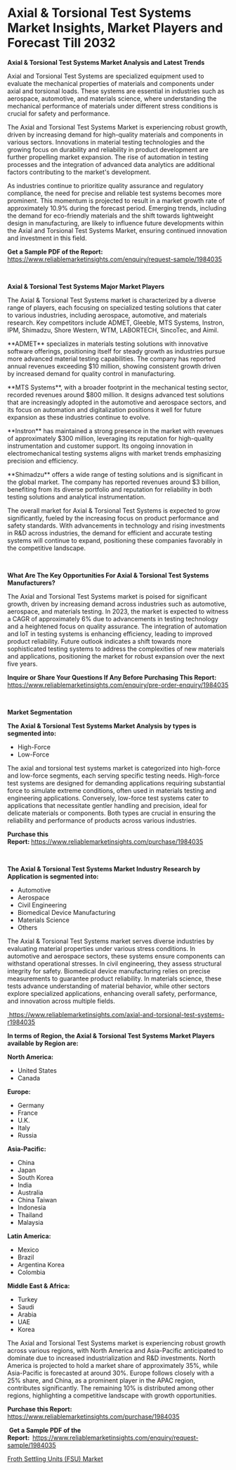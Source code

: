 <p><h1>Axial & Torsional Test Systems Market Insights, Market Players and Forecast Till 2032</h1></p><p><strong>Axial & Torsional Test Systems Market Analysis and Latest Trends</strong></p>
<p><p>Axial and Torsional Test Systems are specialized equipment used to evaluate the mechanical properties of materials and components under axial and torsional loads. These systems are essential in industries such as aerospace, automotive, and materials science, where understanding the mechanical performance of materials under different stress conditions is crucial for safety and performance.</p><p>The Axial and Torsional Test Systems Market is experiencing robust growth, driven by increasing demand for high-quality materials and components in various sectors. Innovations in material testing technologies and the growing focus on durability and reliability in product development are further propelling market expansion. The rise of automation in testing processes and the integration of advanced data analytics are additional factors contributing to the market's development.</p><p>As industries continue to prioritize quality assurance and regulatory compliance, the need for precise and reliable test systems becomes more prominent. This momentum is projected to result in a market growth rate of approximately 10.9% during the forecast period. Emerging trends, including the demand for eco-friendly materials and the shift towards lightweight design in manufacturing, are likely to influence future developments within the Axial and Torsional Test Systems Market, ensuring continued innovation and investment in this field.</p></p>
<p><strong>Get a Sample PDF of the Report:&nbsp;</strong> <a href="https://www.reliablemarketinsights.com/enquiry/request-sample/1984035?utm_campaign=2517&utm_medium=2&utm_source=Github&utm_content=ia&utm_term=02032025&utm_id=axial-torsional-test-systems">https://www.reliablemarketinsights.com/enquiry/request-sample/1984035</a></p>
<p>&nbsp;</p>
<p><strong>Axial & Torsional Test Systems Major Market Players</strong></p>
<p><p>The Axial & Torsional Test Systems market is characterized by a diverse range of players, each focusing on specialized testing solutions that cater to various industries, including aerospace, automotive, and materials research. Key competitors include ADMET, Gleeble, MTS Systems, Instron, IPM, Shimadzu, Shore Western, WTM, LABORTECH, SincoTec, and Aimil.</p><p>**ADMET** specializes in materials testing solutions with innovative software offerings, positioning itself for steady growth as industries pursue more advanced material testing capabilities. The company has reported annual revenues exceeding $10 million, showing consistent growth driven by increased demand for quality control in manufacturing.</p><p>**MTS Systems**, with a broader footprint in the mechanical testing sector, recorded revenues around $800 million. It designs advanced test solutions that are increasingly adopted in the automotive and aerospace sectors, and its focus on automation and digitalization positions it well for future expansion as these industries continue to evolve.</p><p>**Instron** has maintained a strong presence in the market with revenues of approximately $300 million, leveraging its reputation for high-quality instrumentation and customer support. Its ongoing innovation in electromechanical testing systems aligns with market trends emphasizing precision and efficiency.</p><p>**Shimadzu** offers a wide range of testing solutions and is significant in the global market. The company has reported revenues around $3 billion, benefiting from its diverse portfolio and reputation for reliability in both testing solutions and analytical instrumentation.</p><p>The overall market for Axial & Torsional Test Systems is expected to grow significantly, fueled by the increasing focus on product performance and safety standards. With advancements in technology and rising investments in R&D across industries, the demand for efficient and accurate testing systems will continue to expand, positioning these companies favorably in the competitive landscape.</p></p>
<p>&nbsp;</p>
<p><strong>What Are The Key Opportunities For Axial & Torsional Test Systems Manufacturers?</strong></p>
<p><p>The Axial and Torsional Test Systems market is poised for significant growth, driven by increasing demand across industries such as automotive, aerospace, and materials testing. In 2023, the market is expected to witness a CAGR of approximately 6% due to advancements in testing technology and a heightened focus on quality assurance. The integration of automation and IoT in testing systems is enhancing efficiency, leading to improved product reliability. Future outlook indicates a shift towards more sophisticated testing systems to address the complexities of new materials and applications, positioning the market for robust expansion over the next five years.</p></p>
<p><strong>Inquire or Share Your Questions If Any Before Purchasing This Report:</strong> <a href="https://www.reliablemarketinsights.com/enquiry/pre-order-enquiry/1984035?utm_campaign=2517&utm_medium=2&utm_source=Github&utm_content=ia&utm_term=02032025&utm_id=axial-torsional-test-systems">https://www.reliablemarketinsights.com/enquiry/pre-order-enquiry/1984035</a></p>
<p>&nbsp;</p>
<p><strong>Market Segmentation</strong></p>
<p><strong>The Axial & Torsional Test Systems Market Analysis by types is segmented into:</strong></p>
<p><ul><li>High-Force</li><li>Low-Force</li></ul></p>
<p><p>The axial and torsional test systems market is categorized into high-force and low-force segments, each serving specific testing needs. High-force test systems are designed for demanding applications requiring substantial force to simulate extreme conditions, often used in materials testing and engineering applications. Conversely, low-force test systems cater to applications that necessitate gentler handling and precision, ideal for delicate materials or components. Both types are crucial in ensuring the reliability and performance of products across various industries.</p></p>
<p><strong>Purchase this Report:&nbsp;</strong><a href="https://www.reliablemarketinsights.com/purchase/1984035?utm_campaign=2517&utm_medium=2&utm_source=Github&utm_content=ia&utm_term=02032025&utm_id=axial-torsional-test-systems">https://www.reliablemarketinsights.com/purchase/1984035</a></p>
<p>&nbsp;</p>
<p><strong>The Axial & Torsional Test Systems Market Industry Research by Application is segmented into:</strong></p>
<p><ul><li>Automotive</li><li>Aerospace</li><li>Civil Engineering</li><li>Biomedical Device Manufacturing</li><li>Materials Science</li><li>Others</li></ul></p>
<p><p>The Axial & Torsional Test Systems market serves diverse industries by evaluating material properties under various stress conditions. In automotive and aerospace sectors, these systems ensure components can withstand operational stresses. In civil engineering, they assess structural integrity for safety. Biomedical device manufacturing relies on precise measurements to guarantee product reliability. In materials science, these tests advance understanding of material behavior, while other sectors explore specialized applications, enhancing overall safety, performance, and innovation across multiple fields.</p></p>
<p><a href="https://www.reliablemarketinsights.com/axial-and-torsional-test-systems-r1984035?utm_campaign=2517&utm_medium=2&utm_source=Github&utm_content=ia&utm_term=02032025&utm_id=axial-torsional-test-systems">&nbsp;https://www.reliablemarketinsights.com/axial-and-torsional-test-systems-r1984035</a></p>
<p><strong>In terms of Region, the Axial & Torsional Test Systems Market Players available by Region are:</strong></p>
<p>
    <p> <strong> North America: </strong>
        <ul>
            <li>United States</li>
            <li>Canada</li>
        </ul>
        </p> 
    <p> <strong> Europe: </strong>
        <ul>
            <li>Germany</li>
            <li>France</li>
            <li>U.K.</li>
            <li>Italy</li>
            <li>Russia</li>
        </ul>
        </p> 
    <p> <strong> Asia-Pacific: </strong>
        <ul>
            <li>China</li>
            <li>Japan</li>
            <li>South Korea</li>
            <li>India</li>
            <li>Australia</li>
            <li>China Taiwan</li>
            <li>Indonesia</li>
            <li>Thailand</li>
            <li>Malaysia</li>
        </ul>
        </p> 
    <p> <strong> Latin America: </strong>
        <ul>
            <li>Mexico</li>
            <li>Brazil</li>
            <li>Argentina Korea</li>
            <li>Colombia</li>
        </ul>
        </p> 
    <p> <strong> Middle East & Africa: </strong>
        <ul>
            <li>Turkey</li>
            <li>Saudi</li>
            <li>Arabia</li>
            <li>UAE</li>
            <li>Korea</li>
        </ul>
    </p>
    </p>
<p><p>The Axial and Torsional Test Systems market is experiencing robust growth across various regions, with North America and Asia-Pacific anticipated to dominate due to increased industrialization and R&D investments. North America is projected to hold a market share of approximately 35%, while Asia-Pacific is forecasted at around 30%. Europe follows closely with a 25% share, and China, as a prominent player in the APAC region, contributes significantly. The remaining 10% is distributed among other regions, highlighting a competitive landscape with growth opportunities.</p></p>
<p><strong>Purchase this Report: </strong><a href="https://www.reliablemarketinsights.com/purchase/1984035?utm_campaign=2517&utm_medium=2&utm_source=Github&utm_content=ia&utm_term=02032025&utm_id=axial-torsional-test-systems">https://www.reliablemarketinsights.com/purchase/1984035</a></p>
<p>&nbsp;<strong>Get a Sample PDF of the Report:&nbsp;&nbsp;</strong><a href="https://www.reliablemarketinsights.com/enquiry/request-sample/1984035?utm_campaign=2517&utm_medium=2&utm_source=Github&utm_content=ia&utm_term=02032025&utm_id=axial-torsional-test-systems">https://www.reliablemarketinsights.com/enquiry/request-sample/1984035</a></p>
<p><strong></strong></p>
<p><p><a href="https://github.com/lisaeichler20775/Market-Research-Report-List-1/blob/main/froth-settling-units-fsu-market.md?utm_campaign=2517&utm_medium=2&utm_source=Github&utm_content=ia&utm_term=02032025&utm_id=axial-torsional-test-systems">Froth Settling Units (FSU) Market</a></p></p>